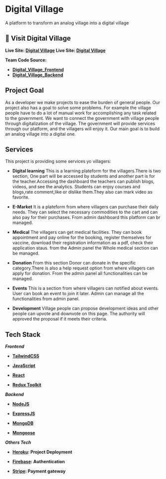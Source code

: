 # Digital Village

A platform to transform an analog village into a digital village

## 🚀 Visit Digital Village

**Live Site: [Digital Village](https://smart-village.onrender.com/)**
**Live Site: [Digital Village](https://digital-village-39hz.onrender.com/)**

**Team Code Source:**

- **[Digital_Village_Frontend](https://github.com/akhlakuzzalal/digital_village_front-end)**
- **[Digital_Village_Backend](https://github.com/akhlakuzzalal/digital_village_back_end)**

## Project Goal

As a developer we make projects to ease the burden of general people. Our project also has a goal to solve some problems. For example the village people have to do a lot of manual work for accomplishing any task related to the government. We want to connect the government with village people through digitalization of the village. The government will provide services through our platform, and the villagers will enjoy it.
Our main goal is to build an analog village into a digital one.

## Services

This project is providing some services yo villagers:

- **Digital learning**
  This is a learning plateform for the villagers.There is two section, One part will be accessed by students and another part is for the teacher.Accessing the dashboard the teachers can publish blogs, videos, and see the analytics. Students can enjoy courses and blogs,rate comment,like or dislike them.They also can mark video as favorite.

- **E-Market**
  It is a plateform from where villagers can purchase their daily needs. They can select the necessary commodities to the cart and can also pay for their purchases. From admin dashboard this platform can br managed.
- **Medical**
  The villagers can get medical facilities. They can book appointment and pay online for the booking, register themselves for vaccine, download their registration information as a pdf, check their application staus. from the Admin panel the Whole medical section can be managed.

- **Donation**
  From this section Donor can donate in the specific category.There is also a help request option from where villagers can apply for donation. From the admin panel all functionalities can be managed.

- **Events**
  This is a section from where villagers can notified about events. User can book an event to join it later. Admin can manage all the functionalities from admin panel.

- **Development**
  Village people can propose development ideas and other people can upvote and downvote on this page. The authority will approved the proposal if it meets their criteria.

## Tech Stack

**_Frontend_**

- **[TailwindCSS](https://tailwindcss.com/)**

- **[JavaScript](https://developer.mozilla.org/en-US/docs/Web/JavaScript)**

- **[React](https://reactjs.org/)**

- **[Redux Toolkit](https://redux-toolkit.js.org/)**

**_Backend_**

- **[NodeJS](https://nodejs.org/en/docs/)**

- **[ExpressJS](https://expressjs.com/)**

- **[MongoDB](https://docs.mongodb.com/)**

- **[Mongoose](https://mongoosejs.com/docs/)**

**_Others Tech_**

- **[Heroku](https://www.heroku.com/): Project Deployment**

- **[Firebase](https://firebase.google.com/docs?authuser=0): Authentication**

- **[Stripe](https://stripe.com/docs): Payment gateway**
